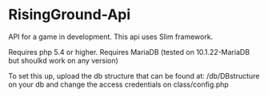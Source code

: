 # RisingGround-Api

API for a game in development. This api uses Slim framework.

Requires php 5.4 or higher.
Requires MariaDB (tested on 10.1.22-MariaDB but shoulkd work on any version)

To set this up, upload the db structure that can be found at: /db/DBstructure on your db and change the access credentials on class/config.php
